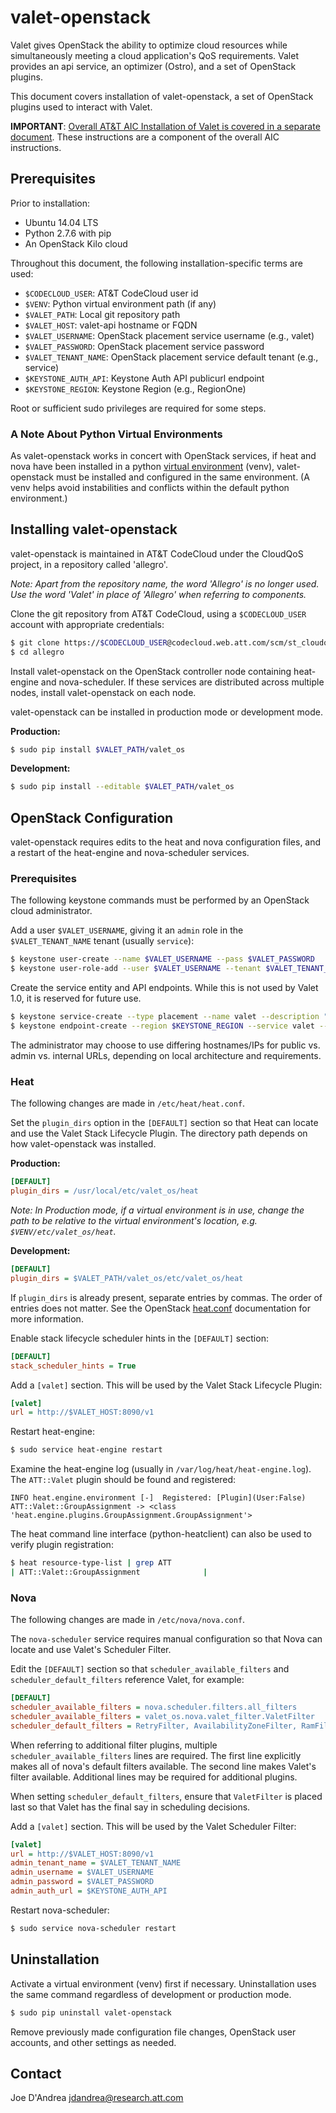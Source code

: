 # valet-openstack

Valet gives OpenStack the ability to optimize cloud resources while simultaneously meeting a cloud application's QoS requirements. Valet provides an api service, an optimizer (Ostro), and a set of OpenStack plugins.

This document covers installation of valet-openstack, a set of OpenStack plugins used to interact with Valet.

**IMPORTANT**: [Overall AT&T AIC Installation of Valet is covered in a separate document](https://codecloud.web.att.com/plugins/servlet/readmeparser/display/ST_CLOUDQOS/valet/atRef/refs/heads/master/renderFile/doc/aic/README.md). These instructions are a component of the overall AIC instructions.

## Prerequisites

Prior to installation:

* Ubuntu 14.04 LTS
* Python 2.7.6 with pip
* An OpenStack Kilo cloud

Throughout this document, the following installation-specific terms are used:

* ``$CODECLOUD_USER``: AT&T CodeCloud user id
* ``$VENV``: Python virtual environment path (if any)
* ``$VALET_PATH``: Local git repository path
* ``$VALET_HOST``: valet-api hostname or FQDN
* ``$VALET_USERNAME``: OpenStack placement service username (e.g., valet)
* ``$VALET_PASSWORD``: OpenStack placement service password
* ``$VALET_TENANT_NAME``: OpenStack placement service default tenant (e.g., service)
* ``$KEYSTONE_AUTH_API``: Keystone Auth API publicurl endpoint
* ``$KEYSTONE_REGION``: Keystone Region (e.g., RegionOne)

Root or sufficient sudo privileges are required for some steps.

### A Note About Python Virtual Environments

As valet-openstack works in concert with OpenStack services, if heat and nova have been installed in a python [virtual environment](http://docs.python-guide.org/en/latest/dev/virtualenvs/) (venv), valet-openstack must be installed and configured in the same environment. (A venv helps avoid instabilities and conflicts within the default python environment.)

## Installing valet-openstack

valet-openstack is maintained in AT&T CodeCloud under the CloudQoS project, in a repository called 'allegro'.

*Note: Apart from the repository name, the word 'Allegro' is no longer used. Use the word 'Valet' in place of 'Allegro' when referring to components.*

Clone the git repository from AT&T CodeCloud, using a ``$CODECLOUD_USER`` account with appropriate credentials:

```bash
$ git clone https://$CODECLOUD_USER@codecloud.web.att.com/scm/st_cloudqos/allegro.git
$ cd allegro
```

Install valet-openstack on the OpenStack controller node containing heat-engine and nova-scheduler. If these services are distributed across multiple nodes, install valet-openstack on each node.

valet-openstack can be installed in production mode or development mode.

**Production:**

```bash
$ sudo pip install $VALET_PATH/valet_os
```

**Development:**

```bash
$ sudo pip install --editable $VALET_PATH/valet_os
```

## OpenStack Configuration

valet-openstack requires edits to the heat and nova configuration files, and a restart of the heat-engine and nova-scheduler services.

### Prerequisites

The following keystone commands must be performed by an OpenStack cloud administrator.

Add a user ``$VALET_USERNAME``, giving it an ``admin`` role in the ``$VALET_TENANT_NAME`` tenant (usually ``service``):

```bash
$ keystone user-create --name $VALET_USERNAME --pass $VALET_PASSWORD
$ keystone user-role-add --user $VALET_USERNAME --tenant $VALET_TENANT_NAME --role admin
```

Create the service entity and API endpoints. While this is not used by Valet 1.0, it is reserved for future use.

```bash
$ keystone service-create --type placement --name valet --description "OpenStack Placement"
$ keystone endpoint-create --region $KEYSTONE_REGION --service valet --publicurl 'http://$VALET_HOST:8090/v1' --adminurl 'http://$VALET_HOST:8090/v1' --internalurl 'http://$VALET_HOST:8090/v1'
```

The administrator may choose to use differing hostnames/IPs for public vs. admin vs. internal URLs, depending on local architecture and requirements.

### Heat

The following changes are made in ``/etc/heat/heat.conf``.

Set the ``plugin_dirs`` option in the ``[DEFAULT]`` section so that Heat can locate and use the Valet Stack Lifecycle Plugin. The directory path depends on how valet-openstack was installed.

**Production:**

```ini
[DEFAULT]
plugin_dirs = /usr/local/etc/valet_os/heat
```

*Note: In Production mode, if a virtual environment is in use, change the path to be relative to the virtual environment's location, e.g. ``$VENV/etc/valet_os/heat``.*

**Development:**

```ini
[DEFAULT]
plugin_dirs = $VALET_PATH/valet_os/etc/valet_os/heat
```

If ``plugin_dirs`` is already present, separate entries by commas. The order of entries does not matter. See the OpenStack [heat.conf](http://docs.openstack.org/kilo/config-reference/content/ch_configuring-openstack-orchestration.html) documentation for more information.

Enable stack lifecycle scheduler hints in the ``[DEFAULT]`` section:

```ini
[DEFAULT]
stack_scheduler_hints = True
```

Add a ``[valet]`` section. This will be used by the Valet Stack Lifecycle Plugin:

```ini
[valet]
url = http://$VALET_HOST:8090/v1
```

Restart heat-engine:

```bash
$ sudo service heat-engine restart
```

Examine the heat-engine log (usually in ``/var/log/heat/heat-engine.log``). The ``ATT::Valet`` plugin should be found and registered:

```log
INFO heat.engine.environment [-]  Registered: [Plugin](User:False) ATT::Valet::GroupAssignment -> <class 'heat.engine.plugins.GroupAssignment.GroupAssignment'>
```

The heat command line interface (python-heatclient) can also be used to verify plugin registration:

```bash
$ heat resource-type-list | grep ATT
| ATT::Valet::GroupAssignment              |
```

### Nova

The following changes are made in ``/etc/nova/nova.conf``.

The ``nova-scheduler`` service requires manual configuration so that Nova can locate and use Valet's Scheduler Filter.

Edit the ``[DEFAULT]`` section so that ``scheduler_available_filters`` and ``scheduler_default_filters`` reference Valet, for example:

```ini
[DEFAULT]
scheduler_available_filters = nova.scheduler.filters.all_filters
scheduler_available_filters = valet_os.nova.valet_filter.ValetFilter
scheduler_default_filters = RetryFilter, AvailabilityZoneFilter, RamFilter, ComputeFilter, ComputeCapabilitiesFilter, ImagePropertiesFilter, ServerGroupAntiAffinityFilter, ServerGroupAffinityFilter, ValetFilter
```

When referring to additional filter plugins, multiple ``scheduler_available_filters`` lines are required. The first line explicitly makes all of nova's default filters available. The second line makes Valet's filter available. Additional lines may be required for additional plugins.

When setting ``scheduler_default_filters``, ensure that ``ValetFilter`` is placed last so that Valet has the final say in scheduling decisions.

Add a ``[valet]`` section. This will be used by the Valet Scheduler Filter:

```ini
[valet]
url = http://$VALET_HOST:8090/v1
admin_tenant_name = $VALET_TENANT_NAME
admin_username = $VALET_USERNAME
admin_password = $VALET_PASSWORD
admin_auth_url = $KEYSTONE_AUTH_API
```

Restart nova-scheduler:

```bash
$ sudo service nova-scheduler restart
```

## Uninstallation

Activate a virtual environment (venv) first if necessary. Uninstallation uses the same command regardless of development or production mode.

```bash
$ sudo pip uninstall valet-openstack
```

Remove previously made configuration file changes, OpenStack user accounts, and other settings as needed.

## Contact

Joe D'Andrea <jdandrea@research.att.com>

